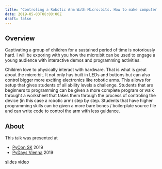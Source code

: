 ```yaml
---
title: "Controling a Robotic Arm With Micro:bits. How to make computer science education more interesting."
date: 2019-05-03T00:00:00Z
draft: false
---
```


## Overview

Captivating a group of children for a sustained period of time is notoriously hard. I will be exporing with you how the micro:bit can be used to engage a young audience with interactive demos and programming activities.

Children love to physically interact with hardware. That is what is great about the micro:bit. It not only has built in LEDs and buttons but can also control bigger more exciting electronics like robotic arms. This allows for setup that gives students of all ability levels a challenge. Students that are beginners to programming can be given a more complete program or walk throught a worksheet that takes them through the process of controling the device (in this case a robotic arm) step by step. Students that have higher programming skills can be given a more bare bones / boilerplate source file and can write code to control the arm with less guidance.

## About

This talk was presented at

* [PyCon SK](https://pycon.sk) 2019
* [PyDays Vienna](https://www.pydays.at/) 2019

[slides](https://pydaysat19.lukespademan.com)
[video](https://www.youtube.com/watch?v=l3ujgWuTTpo)